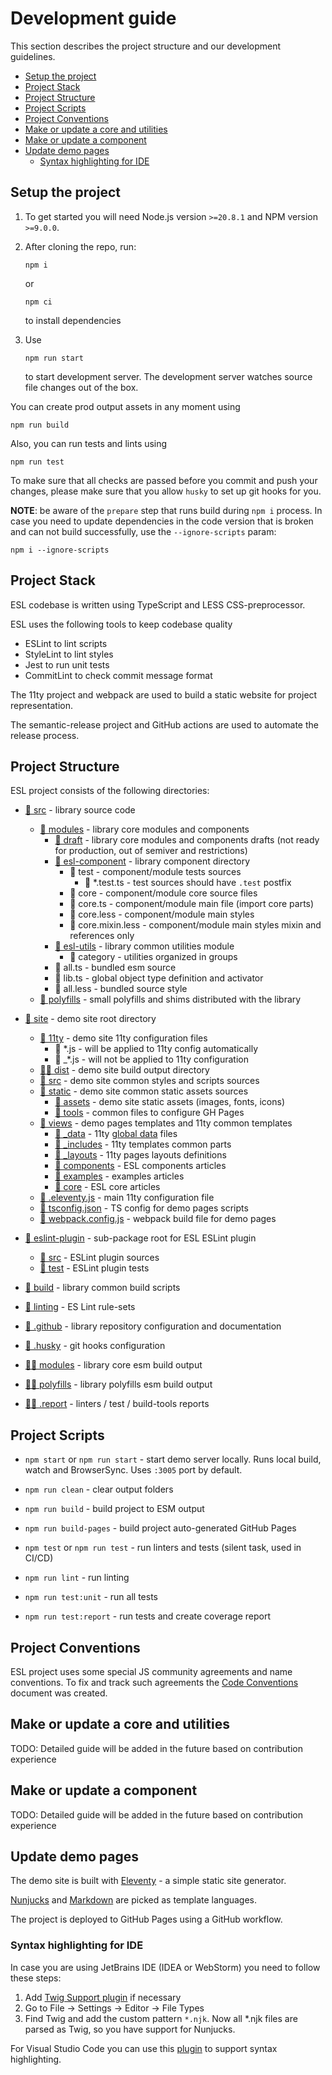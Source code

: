 # Development guide

This section describes the project structure and our development guidelines.

  - [Setup the project](#setup-the-project)
  - [Project Stack](#project-stack)
  - [Project Structure](#project-structure)
  - [Project Scripts](#project-scripts)
  - [Project Conventions](#project-conventions)
  - [Make or update a core and utilities](#make-or-update-a-core-and-utilities)
  - [Make or update a component](#make-or-update-a-component)
  - [Update demo pages](#update-demo-pages)
    - [Syntax highlighting for IDE](#syntax-highlighting-for-ide)

## Setup the project

1.  To get started you will need Node.js version `>=20.8.1` and NPM version `>=9.0.0`. 

2.  After cloning the repo, run:
    ```commandline
    npm i
    ```
    or
    ```commandline
    npm ci
    ```
    to install dependencies

3.  Use
    ```commandline
    npm run start
    ```
    to start development server. 
    The development server watches source file changes out of the box.


You can create prod output assets in any moment using
```commandline
npm run build
```

Also, you can run tests and lints using
```commandline
npm run test
```

To make sure that all checks are passed before you commit and push your changes,
please make sure that you allow `husky` to set up git hooks for you.


__NOTE__: be aware of the `prepare` step that runs build during `npm i` process.
In case you need to update dependencies in the code version that is broken and 
can not build successfully, use the `--ignore-scripts` param:
```commandline
npm i --ignore-scripts
```

## Project Stack

ESL codebase is written using TypeScript and LESS CSS-preprocessor.

ESL uses the following tools to keep codebase quality
- ESLint to lint scripts
- StyleLint to lint styles
- Jest to run unit tests
- CommitLint to check commit message format

The 11ty project and webpack are used to build a static website for project representation.

The semantic-release project and GitHub actions are used to automate the release process.

## Project Structure

ESL project consists of the following directories:

- [📁 src](../src) - library source code
  - [📁 modules](../src/modules) - library core modules and components
    - [📁 draft](../src/modules/draft) - library core modules and components drafts (not ready for production, out of semiver and restrictions)
    - [📁 esl-component](../src/modules) - library component directory
        - 📁 test - component/module tests sources
            - 📄 *.test.ts - test sources should have `.test` postfix 
        - 📁 core - component/module core source files
        - 📄 core.ts - component/module main file (import core parts)
        - 📄 core.less - component/module main styles
        - 📄 core.mixin.less - component/module main styles mixin and references only
    - [📁 esl-utils](../src/modules/esl-utils) - library common utilities module
        - 📁 category - utilities organized in groups
    - 📄 all.ts - bundled esm source
    - 📄 lib.ts - global object type definition and activator
    - 📄 all.less - bundled source style 
  - [📁 polyfills](../src/polyfills) - small polyfills and shims distributed with the library


- [📁 site](../site) - demo site root directory
  - [📁 11ty](../site/11ty) - demo site 11ty configuration files
    - 📄 *.js - will be applied to 11ty config automatically
    - 📄 _*.js - will not be applied to 11ty configuration
  - [🔨📁 dist](../site/dist) - demo site build output directory
  - [📁 src](../site/src) - demo site common styles and scripts sources
  - [📁 static](../site/static) - demo site common static assets sources
    - [📁 assets](../site/static/assets) - demo site static assets (images, fonts, icons)
    - [📁 tools](../site/static/tools) - common files to configure GH Pages
  - [📁 views](../site/views) - demo pages templates and 11ty common templates
    - [📁 _data](../site/views/_data) - 11ty [global data](https://www.11ty.dev/docs/data-global/) files
    - [📁 _includes](../site/views/_includes) - 11ty templates common parts
    - [📁 _layouts](../site/views/_layouts) - 11ty pages layouts definitions
    - [📁 components](../site/views/components) - ESL components articles
    - [📁 examples](../site/views/examples) - examples articles
    - [📁 core](../site/views/core) - ESL core articles
  - [🔧 .eleventy.js](../site/.eleventy.js) - main 11ty configuration file
  - [🔧 tsconfig.json](../site/tsconfig.json) - TS config for demo pages scripts
  - [🔧 webpack.config.js](../site/webpack.config.js) - webpack build file for demo pages


- [📁 eslint-plugin](../eslint-plugin) - sub-package root for ESL ESLint plugin 
  - [📁 src](../eslint-plugin/src) - ESLint plugin sources
  - [📁 test](../eslint-plugin/test) - ESLint plugin tests


- [📁 build](../build) - library common build scripts
- [📁 linting](../linting) - ES Lint rule-sets
- [📁 .github](../.github) - library repository configuration and documentation
- [📁 .husky](../.husky) - git hooks configuration


- [🔨📁 modules](../modules) - library core esm build output
- [🔨📁 polyfills](../polyfills) - library polyfills esm build output


- [🔨📁 .report](../.report) - linters / test / build-tools reports

## Project Scripts

- `npm start` or `npm run start` - start demo server locally.
  Runs local build, watch and BrowserSync.
  Uses `:3005` port by default.


- `npm run clean` - clear output folders
- `npm run build` - build project to ESM output
- `npm run build-pages` - build project auto-generated GitHub Pages


- `npm test` or `npm run test` - run linters and tests (silent task, used in CI/CD)
- `npm run lint` - run linting
- `npm run test:unit` - run all tests
- `npm run test:report` - run tests and create coverage report

## Project Conventions

ESL project uses some special JS community agreements and name conventions.
To fix and track such agreements the [Code Conventions](CODE_CONVENTIONS.md) document was created.

## Make or update a core and utilities

TODO: Detailed guide will be added in the future based on contribution experience

## Make or update a component

TODO: Detailed guide will be added in the future based on contribution experience

## Update demo pages

The demo site is built with [Eleventy](https://www.11ty.dev/docs/) - a simple static site generator.

[Nunjucks](https://mozilla.github.io/nunjucks/) and [Markdown](https://www.markdownguide.org/) are picked as template languages.

The project is deployed to GitHub Pages using a GitHub workflow.


### Syntax highlighting for IDE

In case you are using JetBrains IDE (IDEA or WebStorm) you need to follow these steps:
1. Add [Twig Support plugin](https://plugins.jetbrains.com/plugin/7303-twig) if necessary
2. Go to File -> Settings -> Editor -> File Types
3. Find Twig and add the custom pattern `*.njk`.
   Now all *.njk files are parsed as Twig, so you have support for Nunjucks.

For Visual Studio Code you can use this [plugin](https://marketplace.visualstudio.com/items?itemName=ronnidc.nunjucks) to support syntax highlighting.
